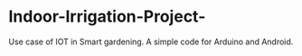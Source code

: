 # Indoor-Irrigation-Project-
Use case of IOT in Smart gardening. A simple code for Arduino and Android. 
